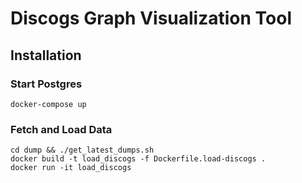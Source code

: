 # Discogs Graph Visualization Tool

## Installation

### Start Postgres

`docker-compose up`

### Fetch and Load Data

```
cd dump && ./get_latest_dumps.sh
docker build -t load_discogs -f Dockerfile.load-discogs .
docker run -it load_discogs
```
